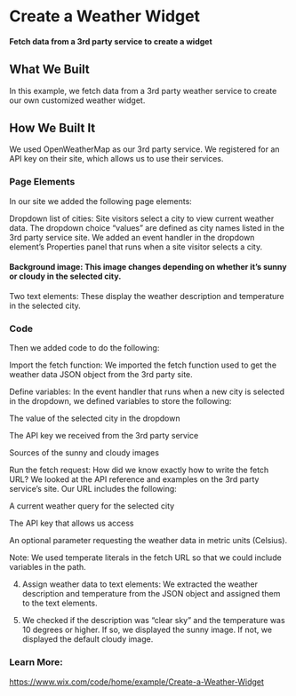 # Create a Weather Widget
#### Fetch data from a 3rd party service to create a widget

## What We Built
In this example, we fetch data from a 3rd party weather service to create our own customized weather widget.

## How We Built It
We used OpenWeatherMap as our 3rd party service. We registered for an API key on their site, which allows us to use their services.

### Page Elements
In our site we added the following page elements:

Dropdown list of cities: Site visitors select a city to view current weather data. The dropdown choice “values” are defined as city names listed in the 3rd party service site. We added an event handler in the dropdown element’s Properties panel that runs when a site visitor selects a city.

#### Background image: This image changes depending on whether it’s sunny or cloudy in the selected city.

Two text elements: These display the weather description and temperature in the selected city.

### Code
Then we added code to do the following:

Import the fetch function: We imported the fetch function used to get the weather data JSON object from the 3rd party site.

Define variables: In the event handler that runs when a new city is selected in the dropdown, we defined variables to store the following:

The value of the selected city in the dropdown

The API key we received from the 3rd party service

Sources of the sunny and cloudy images

Run the fetch request: How did we know exactly how to write the fetch URL? We looked at the API reference and examples on the 3rd party service’s site. Our URL includes the following:

A current weather query for the selected city

The API key that allows us access

An optional parameter requesting the weather data in metric units (Celsius).

 
Note: We used temperate literals in the fetch URL so that we could include variables in the path.
 

4. Assign weather data to text elements: We extracted the weather description and temperature from the JSON object and assigned them to the text elements.

5. We checked if the description was “clear sky” and the temperature was 10 degrees or higher. If so, we displayed the sunny image. If not, we displayed the default cloudy image.

### Learn More:
https://www.wix.com/code/home/example/Create-a-Weather-Widget
